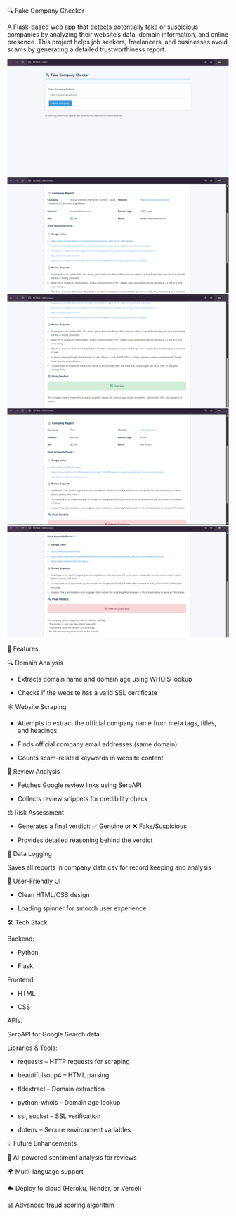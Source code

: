 🔍 Fake Company Checker

A Flask-based web app that detects potentially fake or suspicious companies by analyzing their website’s data, domain information, and online presence.
This project helps job seekers, freelancers, and businesses avoid scams by generating a detailed trustworthiness report.

![App Screenshot](static/a1.png)  
![App Screenshot](static/a2.png)  
![App Screenshot](static/a3.png)
![App Screenshot](static/a4.png)  
![App Screenshot](static/a5.png)  





🚀 Features

🔍 Domain Analysis

* Extracts domain name and domain age using WHOIS lookup

* Checks if the website has a valid SSL certificate

🕸 Website Scraping

* Attempts to extract the official company name from meta tags, titles, and headings

* Finds official company email addresses (same domain)

* Counts scam-related keywords in website content

💬 Review Analysis

* Fetches Google review links using SerpAPI

* Collects review snippets for credibility check

⚖️ Risk Assessment

* Generates a final verdict: ✅ Genuine or ❌ Fake/Suspicious

* Provides detailed reasoning behind the verdict

📝 Data Logging

Saves all reports in company_data.csv for record keeping and analysis

🎨 User-Friendly UI

* Clean HTML/CSS design

* Loading spinner for smooth user experience

🛠️ Tech Stack

Backend:

* Python

* Flask

Frontend:

* HTML

* CSS

APIs:

SerpAPI for Google Search data

Libraries & Tools:

* requests – HTTP requests for scraping

* beautifulsoup4 – HTML parsing

* tldextract – Domain extraction

* python-whois – Domain age lookup

* ssl, socket – SSL verification

* dotenv – Secure environment variables





💡 Future Enhancements

🤖 AI-powered sentiment analysis for reviews

🌍 Multi-language support

☁️ Deploy to cloud (Heroku, Render, or Vercel)

📊 Advanced fraud scoring algorithm
